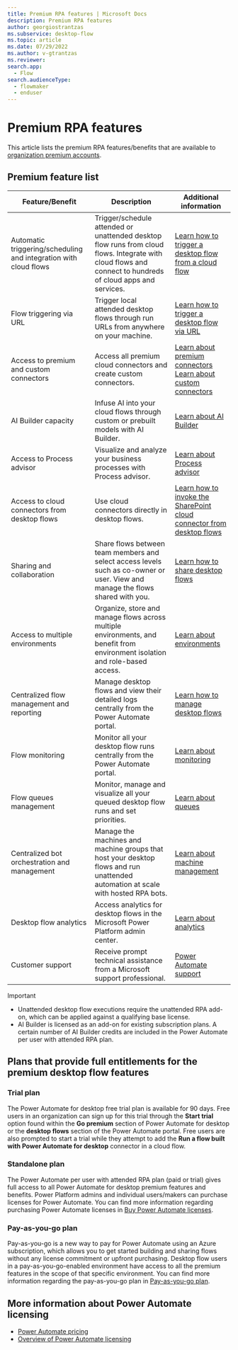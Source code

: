 ```yaml
---
title: Premium RPA features | Microsoft Docs
description: Premium RPA features
author: georgiostrantzas
ms.subservice: desktop-flow
ms.topic: article
ms.date: 07/29/2022
ms.author: v-gtrantzas
ms.reviewer:
search.app: 
  - Flow
search.audienceType: 
  - flowmaker
  - enduser
---
```


# Premium RPA features

This article lists the premium RPA features/benefits that are available to [organization premium accounts](getting-started-org.md). 

## Premium feature list 

|Feature/Benefit | Description|Additional information|
|----------------|------------|----------------------|
|Automatic triggering/scheduling and integration with cloud flows|Trigger/schedule attended or unattended desktop flow runs from cloud flows. Integrate with cloud flows and connect to hundreds of cloud apps and services.|[Learn how to trigger a desktop flow from a cloud flow](link-pad-flow-portal.md)|
|Flow triggering via URL|Trigger local attended desktop flows through run URLs from anywhere on your machine.|[Learn how to trigger a desktop flow via URL](run-pad-flow.md#run-desktop-flows-via-url)|
|Access to premium and custom connectors|Access all premium cloud connectors and create custom connectors.|[Learn about premium connectors](/connectors/connector-reference/connector-reference-premium-connectors.md)<br>[Learn about custom connectors](/connectors/custom-connectors.md)|
|AI Builder capacity|Infuse AI into your cloud flows through custom or prebuilt models with AI Builder.|[Learn about AI Builder](/ai-builder.md)|
|Access to Process advisor|Visualize and analyze your business processes with Process advisor.|[Learn about Process advisor](/power-automate/process-advisor-overview)|
|Access to cloud connectors from desktop flows|Use cloud connectors directly in desktop flows.|[Learn how to invoke the SharePoint cloud connector from desktop flows](actions-reference/sharepoint.md)|
|Sharing and collaboration|Share flows between team members and select access levels such as co-owner or user. View and manage the flows shared with you.|[Learn how to share desktop flows](manage.md#share-desktop-flows)|
|Access to multiple environments|Organize, store and manage flows across multiple environments, and benefit from environment isolation and role-based access.|[Learn about environments](/power-platform/admin/environments-overview)|
|Centralized flow management and reporting|Manage desktop flows and view their detailed logs centrally from the Power Automate portal.|[Learn how to manage desktop flows](manage.md)|
|Flow monitoring|Monitor all your desktop flow runs centrally from the Power Automate portal.|[Learn about monitoring](monitor-desktop-flow-runs.md)|
|Flow queues management|Monitor, manage and visualize all your queued desktop flow runs and set priorities.|[Learn about queues](monitor-desktop-flow-queues.md)|
|Centralized bot orchestration and management|Manage the machines and machine groups that host your desktop flows and run unattended automation at scale with hosted RPA bots.|[Learn about machine management](manage-machines.md)|
|Desktop flow analytics|Access analytics for desktop flows in the Microsoft Power Platform admin center.|[Learn about analytics](/power-platform/admin/analytics-ui-flow)|
|Customer support|Receive prompt technical assistance from a Microsoft support professional.|[Power Automate support](https://flow.microsoft.com/support/)|

> [!IMPORTANT]
> - Unattended desktop flow executions require the unattended RPA add-on, which can be applied against a qualifying base license.  
> - AI Builder is licensed as an add-on for existing subscription plans. A certain number of AI Builder credits are included in the Power Automate per user with attended RPA plan. 

## Plans that provide full entitlements for the premium desktop flow features 

### Trial plan 

The Power Automate for desktop free trial plan is available for 90 days. Free users in an organization can sign up for this trial through the **Start trial** option found within the **Go premium** section of Power Automate for desktop or the **desktop flows** section of the Power Automate portal. Free users are also prompted to start a trial while they attempt to add the **Run a flow built with Power Automate for desktop** connector in a cloud flow. 

### Standalone plan 

The Power Automate per user with attended RPA plan (paid or trial) gives full access to all Power Automate for desktop premium features and benefits. Power Platform admins and individual users/makers can purchase licenses for Power Automate. You can find more information regarding purchasing Power Automate licenses in [Buy Power Automate licenses](/power-platform/admin/power-automate-licensing/buy-licenses).

### Pay-as-you-go plan 

Pay-as-you-go is a new way to pay for Power Automate using an Azure subscription, which allows you to get started building and sharing flows without any license commitment or upfront purchasing. Desktop flow users in a pay-as-you-go-enabled environment have access to all the premium features in the scope of that specific environment. You can find more information regarding the pay-as-you-go plan in [Pay-as-you-go plan](/power-platform/admin/pay-as-you-go-overview.md).

## More information about Power Automate licensing 

- [Power Automate pricing](https://powerautomate.microsoft.com/pricing/)
- [Overview of Power Automate licensing](/power-platform/admin/power-automate-licensing/overview)
